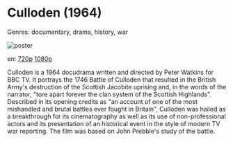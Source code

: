 # Culloden (1964)

Genres: documentary, drama, history, war

![poster](http://image.tmdb.org/t/p/w500/oKVFnfPrkhjcK4s73dcGjD4wi1k.jpg)

en:
  [720p](magnet:?xt=urn:btih:6BA70CBC8BF68FFF02717A836F56AD5E6665A209&tr=udp://glotorrents.pw:6969/announce&tr=udp://tracker.opentrackr.org:1337/announce&tr=udp://torrent.gresille.org:80/announce&tr=udp://tracker.openbittorrent.com:80&tr=udp://tracker.coppersurfer.tk:6969&tr=udp://tracker.leechers-paradise.org:6969&tr=udp://p4p.arenabg.ch:1337&tr=udp://tracker.internetwarriors.net:1337)
  [1080p](magnet:?xt=urn:btih:A397F9CDB356DE3C2046BC49607B648A89E36E3A&tr=udp://glotorrents.pw:6969/announce&tr=udp://tracker.opentrackr.org:1337/announce&tr=udp://torrent.gresille.org:80/announce&tr=udp://tracker.openbittorrent.com:80&tr=udp://tracker.coppersurfer.tk:6969&tr=udp://tracker.leechers-paradise.org:6969&tr=udp://p4p.arenabg.ch:1337&tr=udp://tracker.internetwarriors.net:1337)
  


Culloden is a 1964 docudrama written and directed by Peter Watkins for BBC TV. It portrays the 1746 Battle of Culloden that resulted in the British Army's destruction of the Scottish Jacobite uprising and, in the words of the narrator, "tore apart forever the clan system of the Scottish Highlands". Described in its opening credits as "an account of one of the most mishandled and brutal battles ever fought in Britain", Culloden was hailed as a breakthrough for its cinematography as well as its use of non-professional actors and its presentation of an historical event in the style of modern TV war reporting. The film was based on John Prebble's study of the battle.
